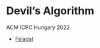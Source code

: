 # Devil’s Algorithm

ACM ICPC Hungary 2022

- [Feladat](https://domjudge.cms.inf.elte.hu/public/problems/42/text)
